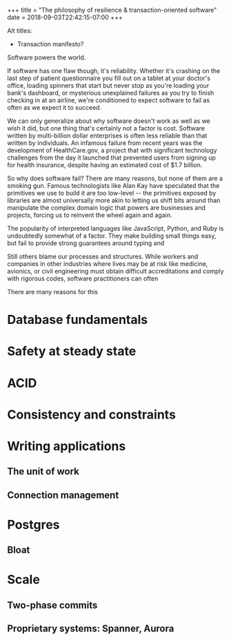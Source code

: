 +++
title = "The philosophy of resilience & transaction-oriented software"
date = 2018-09-03T22:42:15-07:00
+++

Alt titles:

* Transaction manifesto?

Software powers the world.

If software has one flaw though, it's reliability. Whether
it's crashing on the last step of patient questionnaire you
fill out on a tablet at your doctor's office, loading
spinners that start but never stop as you're loading your
bank's dashboard, or mysterious unexplained failures as you
try to finish checking in at an airline, we're conditioned
to expect software to fail as often as we expect it to
succeed.

We can only generalize about why software doesn't work as
well as we wish it did, but one thing that's certainly not a
factor is cost. Software written by multi-billion dollar
enterprises is often less reliable than that written by
individuals. An infamous failure from recent years was the
development of HealthCare.gov, a project that with
significant technology challenges from the day it launched
that prevented users from signing up for health insurance,
despite having an estimated cost of $1.7 billion.

So why does software fail? There are many reasons, but none
of them are a smoking gun. Famous technologists like Alan
Kay have speculated that the primitives we use to build it
are too low-level -- the primitives exposed by libraries
are almost universally more akin to letting us shift bits
around than manipulate the complex domain logic that powers
are businesses and projects, forcing us to reinvent the
wheel again and again.

The popularity of interpreted languages like JavaScript,
Python, and Ruby is undoubtedly somewhat of a factor. They
make building small things easy, but fail to provide strong
guarantees around typing and 

Still others blame our processes and structures. While
workers and companies in other industries where lives may
be at risk like medicine, avionics, or civil engineering
must obtain difficult accreditations and comply with rigorous codes,
software practitioners can often 

There are many reasons for this

# Database fundamentals

# Safety at steady state

# ACID

# Consistency and constraints

# Writing applications

## The unit of work

## Connection management

# Postgres

## Bloat

# Scale

## Two-phase commits

## Proprietary systems: Spanner, Aurora

<!--
# vim: set tw=59:
-->

